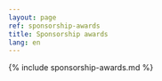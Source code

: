 ```yaml
---
layout: page
ref: sponsorship-awards
title: Sponsorship awards
lang: en
---
```


{% include sponsorship-awards.md %}